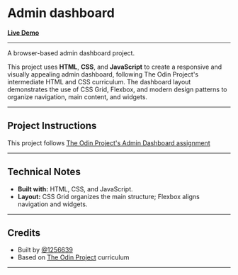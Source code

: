 # Admin dashboard

[**Live Demo**](http://1256639.github.io/admin-dashboard)  

---

A browser-based admin dashboard project.

This project uses **HTML**, **CSS**, and **JavaScript** to create a responsive and visually appealing admin dashboard, following The Odin Project's intermediate HTML and CSS curriculum. The dashboard layout demonstrates the use of CSS Grid, Flexbox, and modern design patterns to organize navigation, main content, and widgets.


---


## Project Instructions

This project follows [The Odin Project's Admin Dashboard assignment](https://www.theodinproject.com/lessons/node-path-intermediate-html-and-css-admin-dashboard)

---

## Technical Notes

- **Built with:** HTML, CSS, and JavaScript.
- **Layout:** CSS Grid organizes the main structure; Flexbox aligns navigation and widgets.

---

## Credits

- Built by [@1256639](https://github.com/1256639)
- Based on [The Odin Project](https://www.theodinproject.com/) curriculum

---